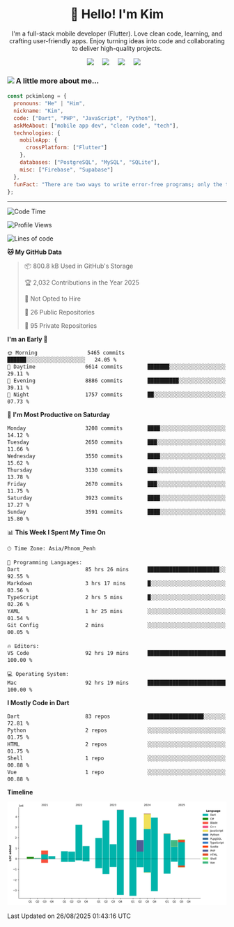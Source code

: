 <h1 align="center">👋 Hello! I'm Kim</h1>

<p align="center">
   I'm a full-stack mobile developer (Flutter). Love clean code, learning, and crafting user-friendly apps. Enjoy turning ideas into code and collaborating to deliver high-quality projects.
</p>

<p align="center">
  <a href="mailto:pochkimlong88@gmail.com"><img src="https://img.shields.io/badge/gmail-%23D14836.svg?&style=for-the-badge&logo=gmail&logoColor=white" /></a>&nbsp;&nbsp;&nbsp;&nbsp;
  <a href="https://t.me/pochkimlong/"><img src="https://img.shields.io/badge/telegram-%230077B5.svg?&style=for-the-badge&logo=telegram&logoColor=white" /></a>&nbsp;&nbsp;&nbsp;&nbsp;
  <a href="https://www.youtube.com/@PochKimlong/"><img src="https://img.shields.io/badge/youtube-%23dc2743.svg?&style=for-the-badge&logo=youtube&logoColor=white" /></a>&nbsp;&nbsp;&nbsp;&nbsp;
  <a href="https://www.tiktok.com/@pckimlong/"><img src="https://img.shields.io/badge/tiktok-%23000000.svg?&style=for-the-badge&logo=tiktok&logoColor=white" /></a>&nbsp;&nbsp;&nbsp;&nbsp;
</p>

### <img src="https://media.giphy.com/media/VgCDAzcKvsR6OM0uWg/giphy.gif" width="50"> A little more about me...  

```javascript
const pckimlong = {
  pronouns: "He" | "Him",
  nickname: "Kim",
  code: ["Dart", "PHP", "JavaScript", "Python"],
  askMeAbout: ["mobile app dev", "clean code", "tech"],
  technologies: {
    mobileApp: {
      crossPlatform: ["Flutter"]
    },
    databases: ["PostgreSQL", "MySQL", "SQLite"],
    misc: ["Firebase", "Supabase"]
  },
  funFact: "There are two ways to write error-free programs; only the third one works."
};
```
---

<!--START_SECTION:waka-->
![Code Time](http://img.shields.io/badge/Code%20Time-1%2C961%20hrs%2011%20mins-blue)

![Profile Views](http://img.shields.io/badge/Profile%20Views-0-blue)

![Lines of code](https://img.shields.io/badge/From%20Hello%20World%20I%27ve%20Written-38.4%20million%20lines%20of%20code-blue)

**🐱 My GitHub Data** 

> 📦 800.8 kB Used in GitHub's Storage 
 > 
> 🏆 2,032 Contributions in the Year 2025
 > 
> 🚫 Not Opted to Hire
 > 
> 📜 26 Public Repositories 
 > 
> 🔑 95 Private Repositories 
 > 
**I'm an Early 🐤** 

```text
🌞 Morning                5465 commits        ██████░░░░░░░░░░░░░░░░░░░   24.05 % 
🌆 Daytime                6614 commits        ███████░░░░░░░░░░░░░░░░░░   29.11 % 
🌃 Evening                8886 commits        ██████████░░░░░░░░░░░░░░░   39.11 % 
🌙 Night                  1757 commits        ██░░░░░░░░░░░░░░░░░░░░░░░   07.73 % 
```
📅 **I'm Most Productive on Saturday** 

```text
Monday                   3208 commits        ████░░░░░░░░░░░░░░░░░░░░░   14.12 % 
Tuesday                  2650 commits        ███░░░░░░░░░░░░░░░░░░░░░░   11.66 % 
Wednesday                3550 commits        ████░░░░░░░░░░░░░░░░░░░░░   15.62 % 
Thursday                 3130 commits        ███░░░░░░░░░░░░░░░░░░░░░░   13.78 % 
Friday                   2670 commits        ███░░░░░░░░░░░░░░░░░░░░░░   11.75 % 
Saturday                 3923 commits        ████░░░░░░░░░░░░░░░░░░░░░   17.27 % 
Sunday                   3591 commits        ████░░░░░░░░░░░░░░░░░░░░░   15.80 % 
```


📊 **This Week I Spent My Time On** 

```text
🕑︎ Time Zone: Asia/Phnom_Penh

💬 Programming Languages: 
Dart                     85 hrs 26 mins      ███████████████████████░░   92.55 % 
Markdown                 3 hrs 17 mins       █░░░░░░░░░░░░░░░░░░░░░░░░   03.56 % 
TypeScript               2 hrs 5 mins        █░░░░░░░░░░░░░░░░░░░░░░░░   02.26 % 
YAML                     1 hr 25 mins        ░░░░░░░░░░░░░░░░░░░░░░░░░   01.54 % 
Git Config               2 mins              ░░░░░░░░░░░░░░░░░░░░░░░░░   00.05 % 

🔥 Editors: 
VS Code                  92 hrs 19 mins      █████████████████████████   100.00 % 

💻 Operating System: 
Mac                      92 hrs 19 mins      █████████████████████████   100.00 % 
```

**I Mostly Code in Dart** 

```text
Dart                     83 repos            ██████████████████░░░░░░░   72.81 % 
Python                   2 repos             ░░░░░░░░░░░░░░░░░░░░░░░░░   01.75 % 
HTML                     2 repos             ░░░░░░░░░░░░░░░░░░░░░░░░░   01.75 % 
Shell                    1 repo              ░░░░░░░░░░░░░░░░░░░░░░░░░   00.88 % 
Vue                      1 repo              ░░░░░░░░░░░░░░░░░░░░░░░░░   00.88 % 
```



**Timeline**

![Lines of Code chart](https://raw.githubusercontent.com/pckimlong/pckimlong/main/assets/bar_graph.png)


 Last Updated on 26/08/2025 01:43:16 UTC
<!--END_SECTION:waka-->

<!---
PochKimlong/PochKimlong is a ✨ special ✨ repository because its `README.md` (this file) appears on your GitHub profile.
You can click the Preview link to take a look at your changes.
--->
